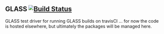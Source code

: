 ## GLASS [![Build Status](https://travis-ci.org/glassdb/glass.png?branch=master)](https://travis-ci.org/glassdb/glass)

GLASS test driver for running GLASS builds on travisCI ... for now the code
is hosted elsewhere, but ultimately the packages will be managed here.

